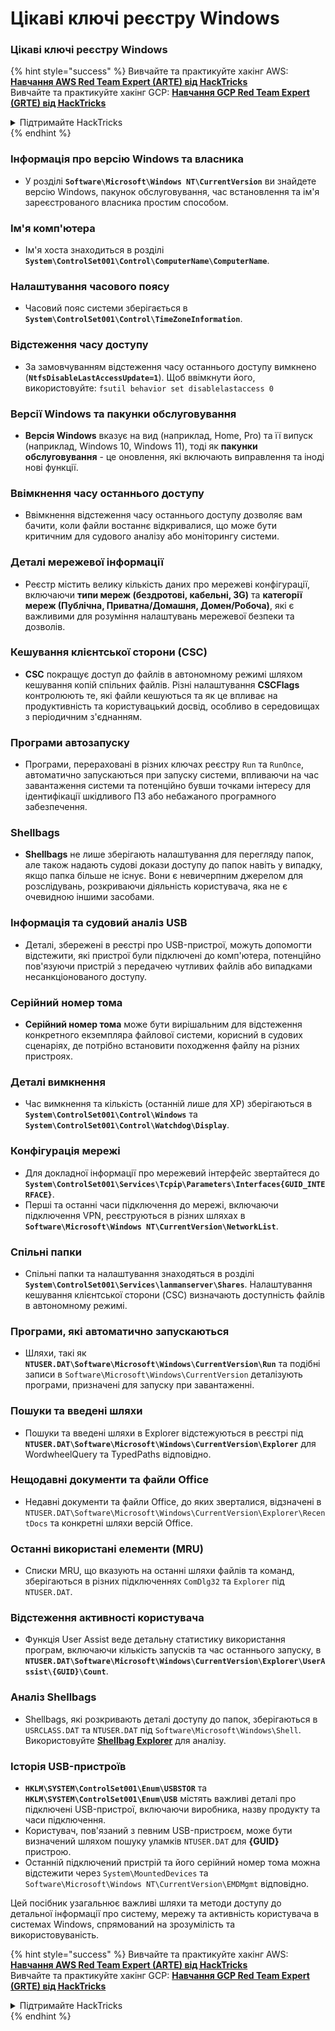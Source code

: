 # Цікаві ключі реєстру Windows

### Цікаві ключі реєстру Windows

{% hint style="success" %}
Вивчайте та практикуйте хакінг AWS:<img src="/.gitbook/assets/arte.png" alt="" data-size="line">[**Навчання AWS Red Team Expert (ARTE) від HackTricks**](https://training.hacktricks.xyz/courses/arte)<img src="/.gitbook/assets/arte.png" alt="" data-size="line">\
Вивчайте та практикуйте хакінг GCP: <img src="/.gitbook/assets/grte.png" alt="" data-size="line">[**Навчання GCP Red Team Expert (GRTE) від HackTricks**<img src="/.gitbook/assets/grte.png" alt="" data-size="line">](https://training.hacktricks.xyz/courses/grte)

<details>

<summary>Підтримайте HackTricks</summary>

* Перевірте [**плани підписки**](https://github.com/sponsors/carlospolop)!
* **Приєднуйтесь до** 💬 [**групи Discord**](https://discord.gg/hRep4RUj7f) або [**групи Telegram**](https://t.me/peass) або **слідкуйте** за нами на **Twitter** 🐦 [**@hacktricks\_live**](https://twitter.com/hacktricks\_live)**.**
* **Поширюйте хакінг-прийоми, надсилаючи PR до** [**HackTricks**](https://github.com/carlospolop/hacktricks) та [**HackTricks Cloud**](https://github.com/carlospolop/hacktricks-cloud) репозиторіїв на GitHub.

</details>
{% endhint %}

### **Інформація про версію Windows та власника**
- У розділі **`Software\Microsoft\Windows NT\CurrentVersion`** ви знайдете версію Windows, пакунок обслуговування, час встановлення та ім'я зареєстрованого власника простим способом.

### **Ім'я комп'ютера**
- Ім'я хоста знаходиться в розділі **`System\ControlSet001\Control\ComputerName\ComputerName`**.

### **Налаштування часового поясу**
- Часовий пояс системи зберігається в **`System\ControlSet001\Control\TimeZoneInformation`**.

### **Відстеження часу доступу**
- За замовчуванням відстеження часу останнього доступу вимкнено (**`NtfsDisableLastAccessUpdate=1`**). Щоб ввімкнути його, використовуйте:
`fsutil behavior set disablelastaccess 0`

### Версії Windows та пакунки обслуговування
- **Версія Windows** вказує на вид (наприклад, Home, Pro) та її випуск (наприклад, Windows 10, Windows 11), тоді як **пакунки обслуговування** - це оновлення, які включають виправлення та іноді нові функції.

### Ввімкнення часу останнього доступу
- Ввімкнення відстеження часу останнього доступу дозволяє вам бачити, коли файли востаннє відкривалися, що може бути критичним для судового аналізу або моніторингу системи.

### Деталі мережевої інформації
- Реєстр містить велику кількість даних про мережеві конфігурації, включаючи **типи мереж (бездротові, кабельні, 3G)** та **категорії мереж (Публічна, Приватна/Домашня, Домен/Робоча)**, які є важливими для розуміння налаштувань мережевої безпеки та дозволів.

### Кешування клієнтської сторони (CSC)
- **CSC** покращує доступ до файлів в автономному режимі шляхом кешування копій спільних файлів. Різні налаштування **CSCFlags** контролюють те, які файли кешуються та як це впливає на продуктивність та користувацький досвід, особливо в середовищах з періодичним з'єднанням.

### Програми автозапуску
- Програми, перераховані в різних ключах реєстру `Run` та `RunOnce`, автоматично запускаються при запуску системи, впливаючи на час завантаження системи та потенційно бувши точками інтересу для ідентифікації шкідливого ПЗ або небажаного програмного забезпечення.

### Shellbags
- **Shellbags** не лише зберігають налаштування для перегляду папок, але також надають судові докази доступу до папок навіть у випадку, якщо папка більше не існує. Вони є невичерпним джерелом для розслідувань, розкриваючи діяльність користувача, яка не є очевидною іншими засобами.

### Інформація та судовий аналіз USB
- Деталі, збережені в реєстрі про USB-пристрої, можуть допомогти відстежити, які пристрої були підключені до комп'ютера, потенційно пов'язуючи пристрій з передачею чутливих файлів або випадками несанкціонованого доступу.

### Серійний номер тома
- **Серійний номер тома** може бути вирішальним для відстеження конкретного екземпляра файлової системи, корисний в судових сценаріях, де потрібно встановити походження файлу на різних пристроях.

### **Деталі вимкнення**
- Час вимкнення та кількість (останній лише для XP) зберігаються в **`System\ControlSet001\Control\Windows`** та **`System\ControlSet001\Control\Watchdog\Display`**.

### **Конфігурація мережі**
- Для докладної інформації про мережевий інтерфейс звертайтеся до **`System\ControlSet001\Services\Tcpip\Parameters\Interfaces{GUID_INTERFACE}`**.
- Перші та останні часи підключення до мережі, включаючи підключення VPN, реєструються в різних шляхах в **`Software\Microsoft\Windows NT\CurrentVersion\NetworkList`**.

### **Спільні папки**
- Спільні папки та налаштування знаходяться в розділі **`System\ControlSet001\Services\lanmanserver\Shares`**. Налаштування кешування клієнтської сторони (CSC) визначають доступність файлів в автономному режимі.

### **Програми, які автоматично запускаються**
- Шляхи, такі як **`NTUSER.DAT\Software\Microsoft\Windows\CurrentVersion\Run`** та подібні записи в `Software\Microsoft\Windows\CurrentVersion` деталізують програми, призначені для запуску при завантаженні.

### **Пошуки та введені шляхи**
- Пошуки та введені шляхи в Explorer відстежуються в реєстрі під **`NTUSER.DAT\Software\Microsoft\Windows\CurrentVersion\Explorer`** для WordwheelQuery та TypedPaths відповідно.

### **Нещодавні документи та файли Office**
- Недавні документи та файли Office, до яких зверталися, відзначені в `NTUSER.DAT\Software\Microsoft\Windows\CurrentVersion\Explorer\RecentDocs` та конкретні шляхи версій Office.

### **Останні використані елементи (MRU)**
- Списки MRU, що вказують на останні шляхи файлів та команд, зберігаються в різних підключеннях `ComDlg32` та `Explorer` під `NTUSER.DAT`.

### **Відстеження активності користувача**
- Функція User Assist веде детальну статистику використання програм, включаючи кількість запусків та час останнього запуску, в **`NTUSER.DAT\Software\Microsoft\Windows\CurrentVersion\Explorer\UserAssist\{GUID}\Count`**.

### **Аналіз Shellbags**
- Shellbags, які розкривають деталі доступу до папок, зберігаються в `USRCLASS.DAT` та `NTUSER.DAT` під `Software\Microsoft\Windows\Shell`. Використовуйте **[Shellbag Explorer](https://ericzimmerman.github.io/#!index.md)** для аналізу.

### **Історія USB-пристроїв**
- **`HKLM\SYSTEM\ControlSet001\Enum\USBSTOR`** та **`HKLM\SYSTEM\ControlSet001\Enum\USB`** містять важливі деталі про підключені USB-пристрої, включаючи виробника, назву продукту та часи підключення.
- Користувач, пов'язаний з певним USB-пристроєм, може бути визначений шляхом пошуку уламків `NTUSER.DAT` для **{GUID}** пристрою.
- Останній підключений пристрій та його серійний номер тома можна відстежити через `System\MountedDevices` та `Software\Microsoft\Windows NT\CurrentVersion\EMDMgmt` відповідно.

Цей посібник узагальнює важливі шляхи та методи доступу до детальної інформації про систему, мережу та активність користувача в системах Windows, спрямований на зрозумілість та використовуваність. 

{% hint style="success" %}
Вивчайте та практикуйте хакінг AWS:<img src="/.gitbook/assets/arte.png" alt="" data-size="line">[**Навчання AWS Red Team Expert (ARTE) від HackTricks**](https://training.hacktricks.xyz/courses/arte)<img src="/.gitbook/assets/arte.png" alt="" data-size="line">\
Вивчайте та практикуйте хакінг GCP: <img src="/.gitbook/assets/grte.png" alt="" data-size="line">[**Навчання GCP Red Team Expert (GRTE) від HackTricks**<img src="/.gitbook/assets/grte.png" alt="" data-size="line">](https://training.hacktricks.xyz/courses/grte)

<details>

<summary>Підтримайте HackTricks</summary>

* Перевірте [**плани підписки**](https://github.com/sponsors/carlospolop)!
* **Приєднуйтесь до** 💬 [**групи Discord**](https://discord.gg/hRep4RUj7f) або [**групи Telegram**](https://t.me/peass) або **слідкуйте** за нами на **Twitter** 🐦 [**@hacktricks\_live**](https://twitter.com/hacktricks\_live)**.**
* **Поширюйте хакінг-прийоми, надсилаючи PR до** [**HackTricks**](https://github.com/carlospolop/hacktricks) та [**HackTricks Cloud**](https://github.com/carlospolop/hacktricks-cloud) репозиторіїв на GitHub.

</details>
{% endhint %}

